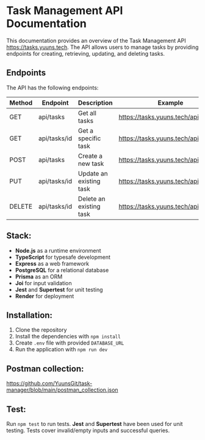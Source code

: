 # Task Management API Documentation

This documentation provides an overview of the Task Management API https://tasks.yuuns.tech. The API allows users to manage tasks by providing endpoints for creating, retrieving, updating, and deleting tasks.

## Endpoints

The API has the following endpoints:

| Method | Endpoint     | Description             | Example                                                          |
|--------|--------------|-------------------------|------------------------------------------------------------------|
| GET    | api/tasks    | Get all tasks           | https://tasks.yuuns.tech/api/tasks                               |
| GET    | api/tasks/id | Get a specific task     | https://tasks.yuuns.tech/api/tasks/9                             |
| POST   | api/tasks    | Create a new task       | https://tasks.yuuns.tech/api/tasks                               |
| PUT    | api/tasks/id | Update an existing task | https://tasks.yuuns.tech/api/tasks/9                             |
| DELETE | api/tasks/id | Delete an existing task | https://tasks.yuuns.tech/api/tasks/9                             |

## Stack:

- **Node.js** as a runtime environment
- **TypeScript** for typesafe development
- **Express** as a web framework
- **PostgreSQL** for a relational database
- **Prisma** as an ORM
- **Joi** for input validation
- **Jest** and **Supertest** for unit testing
- **Render** for deployment

## Installation:
1. Clone the repository
2. Install the dependencies with `npm install`
3. Create `.env` file with provided `DATABASE_URL`
4. Run the application with `npm run dev`

## Postman collection:
https://github.com/YuunsGit/task-manager/blob/main/postman_collection.json

## Test:
Run `npm test` to run tests. **Jest** and **Supertest** have been used for unit testing. Tests cover invalid/empty inputs and successful queries.
